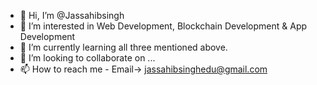 - 👋 Hi, I’m @Jassahibsingh
- 👀 I’m interested in Web Development, Blockchain Development & App Development
- 🌱 I’m currently learning all three mentioned above.
- 💞️ I’m looking to collaborate on ...
- 📫 How to reach me - Email-> jassahibsinghedu@gmail.com

<!---
Jassahibsingh/Jassahibsingh is a ✨ special ✨ repository because its `README.md` (this file) appears on your GitHub profile.
You can click the Preview link to take a look at your changes.
--->
